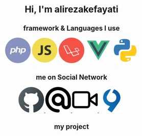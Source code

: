 <div align="center"><h1> Hi, I'm alirezakefayati </h1></div>

<h2 align="center">framework & Languages I use</h2>

<p align="center">
    <img src="php.png" alt="PHP" width="80px">
    <img src="js.png" alt="Java Script" width="80px">
    <img src="laravel.png" alt="Laravel" width="80px">
    <img src="vue.png" alt="Vue.js" width="80px">
    <img src="python.png" alt="VS Code" width="80px">
</p>

<h2 align="center">me on Social Network</h2>

<p align="center">
    <a href="https://github.com/alirezakefayati">
        <img src="github.png" alt="GitHub" width="80px">
    </a>
    <a href="mailto:alirezakefayati@cmail.ir">
        <img src="email.png" alt="Email" width="80px">
    </a>
    <a href="https://aparat.com/nava_enghelab">
        <img src="aparat.png" alt="Aparat" width="80px">
    </a>
    <a href="https://virgol.io/@haniph_ir">
        <img src="virgool.png" alt="Virgool" width="80px">
    </a>
</p>
<h2 align="center">my project</h2>

